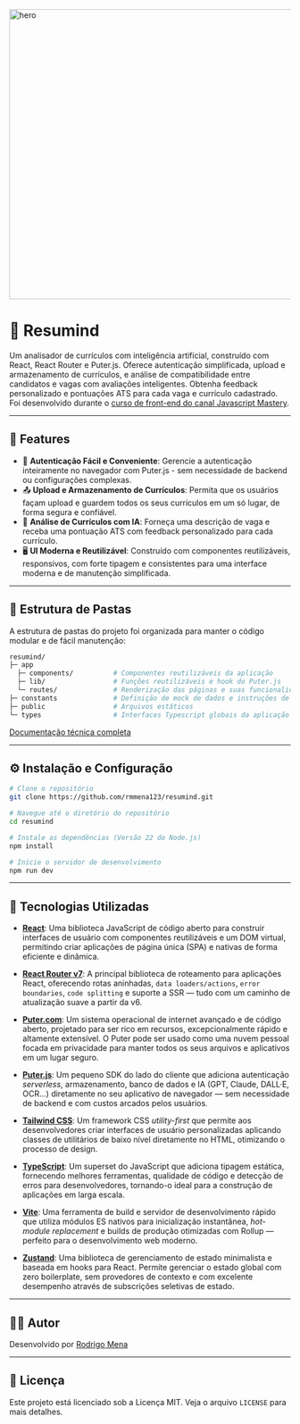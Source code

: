 <img width="1800" height="520" alt="hero" src="https://github.com/user-attachments/assets/3ed4de44-35e7-4fc3-9eb2-59b11b29c7a5" />

# 📝 Resumind

Um analisador de currículos com inteligência artificial, construído com React, React Router e Puter.js. Oferece autenticação simplificada, upload e armazenamento de currículos, e análise de compatibilidade entre candidatos e vagas com avaliações inteligentes. Obtenha feedback personalizado e pontuações ATS para cada vaga e currículo cadastrado. Foi desenvolvido durante o [curso de front-end do canal Javascript Mastery](https://www.youtube.com/watch?v=iYOz165wGkQ).

---

## 🚀 Features

- 🔐 **Autenticação Fácil e Conveniente**: Gerencie a autenticação inteiramente no navegador com Puter.js - sem necessidade de backend ou configurações complexas.
- 📤 **Upload e Armazenamento de Currículos**: Permita que os usuários façam upload e guardem todos os seus currículos em um só lugar, de forma segura e confiável.
- 🤖 **Análise de Currículos com IA**: Forneça uma descrição de vaga e receba uma pontuação ATS com feedback personalizado para cada currículo.
- 🖥️ **UI Moderna e Reutilizável**: Construído com componentes reutilizáveis, responsivos, com forte tipagem e consistentes para uma interface moderna e de manutenção simplificada.

---

## 📁 Estrutura de Pastas

A estrutura de pastas do projeto foi organizada para manter o código modular e de fácil manutenção:

```bash
resumind/
├─ app
  ├─ components/          # Componentes reutilizáveis da aplicação
  ├─ lib/                 # Funções reutilizáveis e hook do Puter.js
  └─ routes/              # Renderização das páginas e suas funcionalidades com React Router
├─ constants              # Definição de mock de dados e instruções de IA
├─ public                 # Arquivos estáticos
└─ types                  # Interfaces Typescript globais da aplicação
```

[Documentação técnica completa](https://rmmena123.notion.site/Resumind-23d5a575c33f808e8e44e254cf498930)

---

## ⚙️ Instalação e Configuração

```bash
# Clone o repositório
git clone https://github.com/rmmena123/resumind.git

# Navegue até o diretório do repositório
cd resumind

# Instale as dependências (Versão 22 do Node.js)
npm install

# Inicie o servidor de desenvolvimento
npm run dev
```

---

## 🧰 Tecnologias Utilizadas

- **[React](https://react.dev/)**: Uma biblioteca JavaScript de código aberto para construir interfaces de usuário com componentes reutilizáveis e um DOM virtual, permitindo criar aplicações de página única (SPA) e nativas de forma eficiente e dinâmica.

- **[React Router v7](https://reactrouter.com/)**: A principal biblioteca de roteamento para aplicações React, oferecendo rotas aninhadas, `data loaders/actions`, `error boundaries`, `code splitting` e suporte a SSR — tudo com um caminho de atualização suave a partir da v6.

- **[Puter.com](https://puter.com/)**: Um sistema operacional de internet avançado e de código aberto, projetado para ser rico em recursos, excepcionalmente rápido e altamente extensível. O Puter pode ser usado como uma nuvem pessoal focada em privacidade para manter todos os seus arquivos e aplicativos em um lugar seguro.

- **[Puter.js](https://docs.puter.com/)**: Um pequeno SDK do lado do cliente que adiciona autenticação _serverless_, armazenamento, banco de dados e IA (GPT, Claude, DALL·E, OCR...) diretamente no seu aplicativo de navegador — sem necessidade de backend e com custos arcados pelos usuários.

- **[Tailwind CSS](https://tailwindcss.com/)**: Um framework CSS _utility-first_ que permite aos desenvolvedores criar interfaces de usuário personalizadas aplicando classes de utilitários de baixo nível diretamente no HTML, otimizando o processo de design.

- **[TypeScript](https://www.typescriptlang.org/)**: Um superset do JavaScript que adiciona tipagem estática, fornecendo melhores ferramentas, qualidade de código e detecção de erros para desenvolvedores, tornando-o ideal para a construção de aplicações em larga escala.

- **[Vite](https://vite.dev/)**: Uma ferramenta de build e servidor de desenvolvimento rápido que utiliza módulos ES nativos para inicialização instantânea, _hot-module replacement_ e builds de produção otimizadas com Rollup — perfeito para o desenvolvimento web moderno.

- **[Zustand](https://github.com/pmndrs/zustand)**: Uma biblioteca de gerenciamento de estado minimalista e baseada em hooks para React. Permite gerenciar o estado global com zero boilerplate, sem provedores de contexto e com excelente desempenho através de subscrições seletivas de estado.

---

## 👨‍💻 Autor

Desenvolvido por [Rodrigo Mena](https://github.com/rmmena123)

---

## 📝 Licença

Este projeto está licenciado sob a Licença MIT. Veja o arquivo `LICENSE` para mais detalhes.
